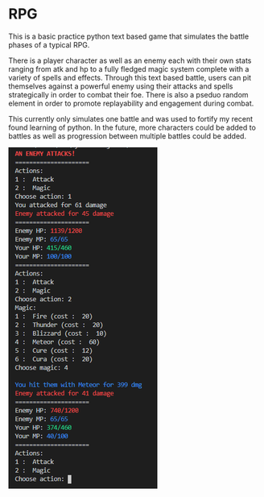 # RPG
This is a basic practice python text based game that simulates the battle phases of a typical RPG. 

There is a player character as well as an enemy each with their own stats ranging from atk and hp to a fully fledged magic system complete with a variety of spells and effects. Through this text based battle, users can pit themselves against a powerful enemy using their attacks and spells strategically in order to combat their foe. There is also a pseduo random element in order to promote replayability and engagement during combat.

This currently only simulates one battle and was used to fortify my recent found learning of python. In the future, more characters could be added to battles as well as progression between multiple battles could be added.

![Screenshot](./images/rpgGameplay.png)
